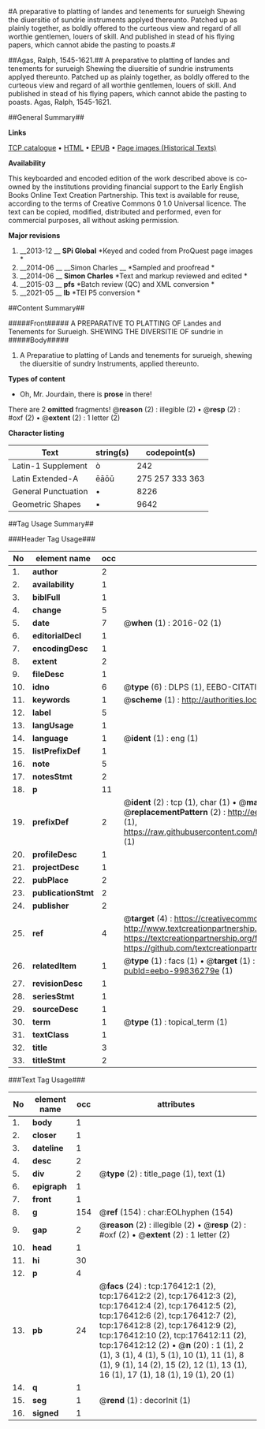 #A preparative to platting of landes and tenements for surueigh Shewing the diuersitie of sundrie instruments applyed thereunto. Patched up as plainly together, as boldly offered to the curteous view and regard of all worthie gentlemen, louers of skill. And published in stead of his flying papers, which cannot abide the pasting to poasts.#

##Agas, Ralph, 1545-1621.##
A preparative to platting of landes and tenements for surueigh Shewing the diuersitie of sundrie instruments applyed thereunto. Patched up as plainly together, as boldly offered to the curteous view and regard of all worthie gentlemen, louers of skill. And published in stead of his flying papers, which cannot abide the pasting to poasts.
Agas, Ralph, 1545-1621.

##General Summary##

**Links**

[TCP catalogue](http://www.ota.ox.ac.uk/tcp/)  • 
[HTML](http://tei.it.ox.ac.uk/tcp/Texts-HTML/free/B11/B11046.html)  • 
[EPUB](http://tei.it.ox.ac.uk/tcp/Texts-EPUB/free/B11/B11046.epub) • 
[Page images (Historical Texts)](https://historicaltexts.jisc.ac.uk/eebo-99836279e)

**Availability**

This keyboarded and encoded edition of the work described above is co-owned by the
    institutions providing financial support to the Early English Books Online Text Creation
    Partnership. This text is available for reuse, according to the terms of  Creative Commons 0 1.0 Universal
    licence. The text can be copied, modified, distributed and performed, even for commercial
    purposes, all without asking permission.

**Major revisions**

1. __2013-12 __ __SPi Global__ *Keyed and coded from ProQuest page images *
1. __2014-06 __ __Simon Charles __ *Sampled and proofread *
1. __2014-06 __ __Simon Charles__ *Text and markup reviewed and edited *
1. __2015-03 __ __pfs__ *Batch review (QC) and XML conversion *
1. __2021-05 __ __lb__ *TEI P5 conversion *

##Content Summary##

#####Front#####
A PREPARATIVE TO PLATTING OF Landes and Tenements for Surueigh. SHEWING THE DIVERSITIE OF sundrie in
#####Body#####

1. A Preparatiue to platting of Lands and tenements for surueigh, shewing the diuersitie of sundry Instruments, applied thereunto.

**Types of content**

  * Oh, Mr. Jourdain, there is **prose** in there!

There are 2 **omitted** fragments! 
 @__reason__ (2) : illegible (2)  •  @__resp__ (2) : #oxf (2)  •  @__extent__ (2) : 1 letter (2)

**Character listing**


|Text|string(s)|codepoint(s)|
|---|---|---|
|Latin-1 Supplement|ò|242|
|Latin Extended-A|ēāōū|275 257 333 363|
|General Punctuation|•|8226|
|Geometric Shapes|▪|9642|

##Tag Usage Summary##

###Header Tag Usage###

|No|element name|occ|attributes|
|---|---|---|---|
|1.|__author__|2||
|2.|__availability__|1||
|3.|__biblFull__|1||
|4.|__change__|5||
|5.|__date__|7| @__when__ (1) : 2016-02 (1)|
|6.|__editorialDecl__|1||
|7.|__encodingDesc__|1||
|8.|__extent__|2||
|9.|__fileDesc__|1||
|10.|__idno__|6| @__type__ (6) : DLPS (1), EEBO-CITATION (1), VID (1), EEBO-PROQUEST (1), STC (2)|
|11.|__keywords__|1| @__scheme__ (1) : http://authorities.loc.gov/ (1)|
|12.|__label__|5||
|13.|__langUsage__|1||
|14.|__language__|1| @__ident__ (1) : eng (1)|
|15.|__listPrefixDef__|1||
|16.|__note__|5||
|17.|__notesStmt__|2||
|18.|__p__|11||
|19.|__prefixDef__|2| @__ident__ (2) : tcp (1), char (1)  •  @__matchPattern__ (2) : ([0-9\-]+):([0-9IVX]+) (1), (.+) (1)  •  @__replacementPattern__ (2) : http://eebo.chadwyck.com/downloadtiff?vid=$1&page=$2 (1), https://raw.githubusercontent.com/textcreationpartnership/Texts/master/tcpchars.xml#$1 (1)|
|20.|__profileDesc__|1||
|21.|__projectDesc__|1||
|22.|__pubPlace__|2||
|23.|__publicationStmt__|2||
|24.|__publisher__|2||
|25.|__ref__|4| @__target__ (4) : https://creativecommons.org/publicdomain/zero/1.0/ (1), http://www.textcreationpartnership.org/docs/. (1), https://textcreationpartnership.org/faq/#faq05 (1), https://github.com/textcreationpartnership (1)|
|26.|__relatedItem__|1| @__type__ (1) : facs (1)  •  @__target__ (1) : https://data.historicaltexts.jisc.ac.uk/view?pubId=eebo-99836279e (1)|
|27.|__revisionDesc__|1||
|28.|__seriesStmt__|1||
|29.|__sourceDesc__|1||
|30.|__term__|1| @__type__ (1) : topical_term (1)|
|31.|__textClass__|1||
|32.|__title__|3||
|33.|__titleStmt__|2||


###Text Tag Usage###

|No|element name|occ|attributes|
|---|---|---|---|
|1.|__body__|1||
|2.|__closer__|1||
|3.|__dateline__|1||
|4.|__desc__|2||
|5.|__div__|2| @__type__ (2) : title_page (1), text (1)|
|6.|__epigraph__|1||
|7.|__front__|1||
|8.|__g__|154| @__ref__ (154) : char:EOLhyphen (154)|
|9.|__gap__|2| @__reason__ (2) : illegible (2)  •  @__resp__ (2) : #oxf (2)  •  @__extent__ (2) : 1 letter (2)|
|10.|__head__|1||
|11.|__hi__|30||
|12.|__p__|4||
|13.|__pb__|24| @__facs__ (24) : tcp:176412:1 (2), tcp:176412:2 (2), tcp:176412:3 (2), tcp:176412:4 (2), tcp:176412:5 (2), tcp:176412:6 (2), tcp:176412:7 (2), tcp:176412:8 (2), tcp:176412:9 (2), tcp:176412:10 (2), tcp:176412:11 (2), tcp:176412:12 (2)  •  @__n__ (20) : 1 (1), 2 (1), 3 (1), 4 (1), 5 (1), 10 (1), 11 (1), 8 (1), 9 (1), 14 (2), 15 (2), 12 (1), 13 (1), 16 (1), 17 (1), 18 (1), 19 (1), 20 (1)|
|14.|__q__|1||
|15.|__seg__|1| @__rend__ (1) : decorInit (1)|
|16.|__signed__|1||
